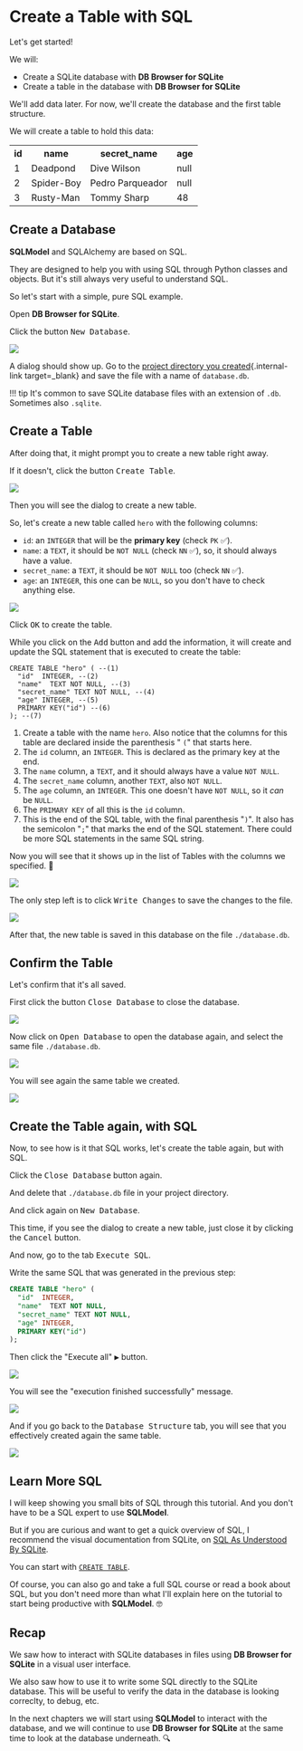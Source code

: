 # Create a Table with SQL

Let's get started!

We will:

* Create a SQLite database with **DB Browser for SQLite**
* Create a table in the database with **DB Browser for SQLite**

We'll add data later. For now, we'll create the database and the first table structure.

We will create a table to hold this data:

<table>
<tr>
<th>id</th><th>name</th><th>secret_name</th><th>age</th>
</tr>
<tr>
<td>1</td><td>Deadpond</td><td>Dive Wilson</td><td>null</td>
</tr>
<tr>
<td>2</td><td>Spider-Boy</td><td>Pedro Parqueador</td><td>null</td>
</tr>
<tr>
<td>3</td><td>Rusty-Man</td><td>Tommy Sharp</td><td>48</td>
</tr>
</table>

## Create a Database

**SQLModel** and SQLAlchemy are based on SQL.

They are designed to help you with using SQL through Python classes and objects. But it's still always very useful to understand SQL.

So let's start with a simple, pure SQL example.

Open **DB Browser for SQLite**.

Click the button <kbd>New Database</kbd>.

<img class="shadow" src="/img/create-db-and-table-with-db-browser/image001.png">

A dialog should show up. Go to the [project directory you created](./index.md#create-a-project){.internal-link target=_blank} and save the file with a name of `database.db`.

!!! tip
    It's common to save SQLite database files with an extension of `.db`. Sometimes also `.sqlite`.

## Create a Table

After doing that, it might prompt you to create a new table right away.

If it doesn't, click the button <kbd>Create Table</kbd>.

<img class="shadow" src="/img/create-db-and-table-with-db-browser/image002.png">

Then you will see the dialog to create a new table.

So, let's create a new table called `hero` with the following columns:

* `id`: an `INTEGER` that will be the **primary key** (check `PK` ✅).
* `name`: a `TEXT`, it should be `NOT NULL` (check `NN` ✅), so, it should always have a value.
* `secret_name`: a `TEXT`, it should be `NOT NULL` too (check `NN` ✅).
* `age`: an `INTEGER`, this one can be `NULL`, so you don't have to check anything else.

<img class="shadow" src="/img/create-db-and-table-with-db-browser/image003.png">

Click <kbd>OK</kbd> to create the table.

While you click on the <kbd>Add</kbd> button and add the information, it will create and update the SQL statement that is executed to create the table:

```{ .sql .annotate }
CREATE TABLE "hero" ( --(1)
  "id"  INTEGER, --(2)
  "name"  TEXT NOT NULL, --(3)
  "secret_name" TEXT NOT NULL, --(4)
  "age" INTEGER, --(5)
  PRIMARY KEY("id") --(6)
); --(7)
```

1. Create a table with the name `hero`. Also notice that the columns for this table are declared inside the parenthesis " `(`" that starts here.
2. The `id` column, an `INTEGER`. This is declared as the primary key at the end.
3. The `name` column, a `TEXT`, and it should always have a value `NOT NULL`.
4. The `secret_name` column, another `TEXT`, also `NOT NULL`.
5. The `age` column, an `INTEGER`. This one doesn't have `NOT NULL`, so it *can* be `NULL`.
6. The `PRIMARY KEY` of all this is the `id` column.
7. This is the end of the SQL table, with the final parenthesis "`)`". It also has the semicolon "`;`" that marks the end of the SQL statement. There could be more SQL statements in the same SQL string.

Now you will see that it shows up in the list of Tables with the columns we specified. 🎉

<img class="shadow" src="/img/create-db-and-table-with-db-browser/image004.png">

The only step left is to click <kbd>Write Changes</kbd> to save the changes to the file.

<img class="shadow" src="/img/create-db-and-table-with-db-browser/image005.png">

After that, the new table is saved in this database on the file `./database.db`.

## Confirm the Table

Let's confirm that it's all saved.

First click the button <kbd>Close Database</kbd> to close the database.

<img class="shadow" src="/img/create-db-and-table-with-db-browser/image006.png">

Now click on <kbd>Open Database</kbd> to open the database again, and select the same file `./database.db`.

<img class="shadow" src="/img/create-db-and-table-with-db-browser/image007.png">

You will see again the same table we created.

<img class="shadow" src="/img/create-db-and-table-with-db-browser/image008.png">

## Create the Table again, with SQL

Now, to see how is it that SQL works, let's create the table again, but with SQL.

Click the <kbd>Close Database</kbd> button again.

And delete that `./database.db` file in your project directory.

And click again on <kbd>New Database</kbd>.

This time, if you see the dialog to create a new table, just close it by clicking the <kbd>Cancel</kbd> button.

And now, go to the tab <kbd>Execute SQL</kbd>.

Write the same SQL that was generated in the previous step:

```SQL
CREATE TABLE "hero" (
  "id"  INTEGER,
  "name"  TEXT NOT NULL,
  "secret_name" TEXT NOT NULL,
  "age" INTEGER,
  PRIMARY KEY("id")
);
```

Then click the "Execute all" <kbd>▶</kbd> button.

<img class="shadow" src="/img/create-db-and-table-with-db-browser/image009.png">

You will see the "execution finished successfully" message.

<img class="shadow" src="/img/create-db-and-table-with-db-browser/image010.png">

And if you go back to the <kbd>Database Structure</kbd> tab, you will see that you effectively created again the same table.

<img class="shadow" src="/img/create-db-and-table-with-db-browser/image008.png">

## Learn More SQL

I will keep showing you small bits of SQL through this tutorial. And you don't have to be a SQL expert to use **SQLModel**.

But if you are curious and want to get a quick overview of SQL, I recommend the visual documentation from SQLite, on <a href="https://www.sqlite.org/lang.html" class="external-link" target="_blank">SQL As Understood By SQLite</a>.

You can start with <a href="https://www.sqlite.org/lang_createtable.html" class="external-link" target="_blank">`CREATE TABLE`</a>.

Of course, you can also go and take a full SQL course or read a book about SQL, but you don't need more than what I'll explain here on the tutorial to start being productive with **SQLModel**. 🤓

## Recap

We saw how to interact with SQLite databases in files using **DB Browser for SQLite** in a visual user interface.

We also saw how to use it to write some SQL directly to the SQLite database. This will be useful to verify the data in the database is looking correclty, to debug, etc.

In the next chapters we will start using **SQLModel** to interact with the database, and we will continue to use **DB Browser for SQLite** at the same time to look at the database underneath. 🔍
